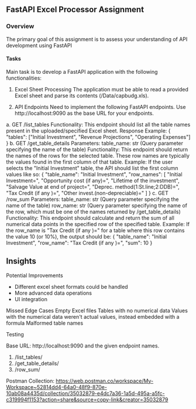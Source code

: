 ## FastAPI Excel Processor Assignment
### Overview
The primary goal of this assignment is to assess your understanding of API development using FastAPI


#### Tasks
Main task is to develop a FastAPI application with the following functionalities:

1. Excel Sheet Processing
The application must be able to read a provided Excel sheet and parse its contents (/Data/capbudg.xls).

2. API Endpoints
Need to implement the following FastAPI endpoints. Use http://localhost:9090 as the base URL for your endpoints.

a. GET /list_tables
Functionality: This endpoint should list all the table names present in the uploaded/specified Excel sheet.
Response Example:
{
  "tables": ["Initial Investment", "Revenue Projections", "Operating Expenses"]
}
b. GET /get_table_details
Parameters:
table_name: str (Query parameter specifying the name of the table)
Functionality: This endpoint should return the names of the rows for the selected table. These row names are typically the values found in the first column of that table.
Example: If the user selects the "Initial Investment" table, the API should list the first column values like so:
{
  "table_name": "Initial Investment",
  "row_names": [
    "Initial Investment=",
    "Opportunity cost (if any)=",
    "Lifetime of the investment",
    "Salvage Value at end of project=",
    "Deprec. method(1:St.line;2:DDB)=",
    "Tax Credit (if any )=",
    "Other invest.(non-depreciable)="
  ]
}
c. GET /row_sum
Parameters:
table_name: str (Query parameter specifying the name of the table)
row_name: str (Query parameter specifying the name of the row, which must be one of the names returned by /get_table_details)
Functionality: This endpoint should calculate and return the sum of all numerical data points in the specified row of the specified table.
Example: If the row_name is "Tax Credit (if any )=" for a table where this row contains the value 10 (or 10%), the output should be:
{
  "table_name": "Initial Investment",
  "row_name": "Tax Credit (if any )=",
  "sum": 10 
}

## Insights

Potential Improvements
- Different excel sheet formats could be handled
- More advanced data operations
- UI integration

Missed Edge Cases
Empty Excel files
Tables with no numerical data
Values with the numerical data weren't actual values, instead embedded with a formula
Malformed table names

Testing

Base URL: http://localhost:9090 and the given endpoint names.
1) /list_tables/
2) /get_table_details/
3) /row_sum/
   
Postman Collection: https://web.postman.co/workspace/My-Workspace~52814dd4-64a0-48f9-870e-10ab08a4435d/collection/35032879-e4dc7a36-1a5d-495a-a5fc-c319994f1153?action=share&source=copy-link&creator=35032879
